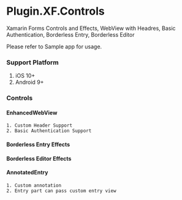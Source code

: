 # Plugin.XF.Controls
Xamarin Forms Controls and Effects, WebView with Headres, Basic Authentication, Borderless Entry, Borderless Editor

Please refer to Sample app for usage.

### Support Platform
1. iOS 10+
2. Android 9+


### Controls
#### EnhancedWebView
```
1. Custom Header Support
2. Basic Authentication Support
```

#### Borderless Entry Effects
#### Borderless Editor Effects
#### AnnotatedEntry
```
1. Custom annotation
2. Entry part can pass custom entry view
```
